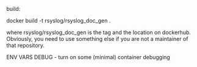 build:

docker build  -t rsyslog/rsyslog_doc_gen .

where rsyslog/rsyslog_doc_gen is the tag and the location on dockerhub. Obviously,
you need to use something else if you are not a maintainer of that repository.

ENV VARS
DEBUG - turn on some (minimal) container debugging
